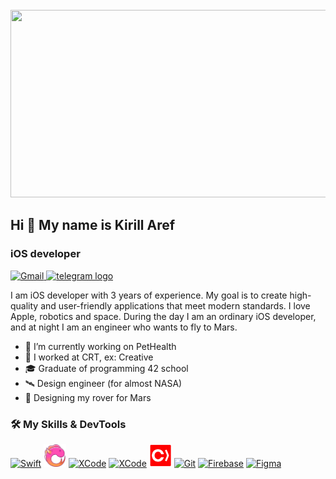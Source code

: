 <br clear="both">

<div align="center">
  <img height="300" width="600" src="https://user-images.githubusercontent.com/74038190/225813708-98b745f2-7d22-48cf-9150-083f1b00d6c9.gif"  />
</div>

## Hi 👋 My name is Kirill Aref
### iOS developer

<div>
  <a href="mailto:kirill.arefev.98@gmail.com" target="_blank">
    <img alt="Gmail" src="https://img.shields.io/badge/Gmail-D14836?style=for-the-badge&logo=gmail&logoColor=white" height="25" />
  </a>
  
  <a href="https://t.me/mrArev" target="_blank">
    <img src="https://img.shields.io/static/v1?message=Telegram&logo=telegram&label=&color=2CA5E0&logoColor=white&labelColor=&style=for-the-badge" height="25" alt="telegram logo"  />
  </a>
</div>

I am iOS developer with 3 years of experience.
My goal is to create high-quality and user-friendly applications that meet modern standards.
I love Apple, robotics and space. During the day I am an ordinary iOS developer, and at night I am an engineer who wants to fly to Mars.

- 🔭 I’m currently working on PetHealth
- 💼 I worked at CRT, ex: Creative
- 🎓 Graduate of programming 42 school
- 🛰️ Design engineer (for almost NASA)
- 🤖 Designing my rover for Mars

### 🛠 My Skills & DevTools

<p align="left">
  <a href="https://developer.apple.com/swift/" target="_blank" rel="noreferrer"><img src="https://raw.githubusercontent.com/danielcranney/readme-generator/main/public/icons/skills/swift-colored.svg" width="36" height="36" alt="Swift" /></a>
  <a href="https://developer.apple.com/swift/" target="_blank" rel="noreferrer"><img src="https://github.com/ReactiveX/RxSwift/blob/main/assets/RxSwift_Logo.png?raw=true" width="36" height="36" alt="Swift" /></a>
  <a href="https://www.xcode.com" target="_blank" rel="noreferrer"><img src="https://github.com/marwin1991/profile-technology-icons/assets/136815194/79868fa1-41b8-411f-bd00-cda9ba6723ca" width="36" height="36" alt="XCode" /></a>
  <a href="https://www.xcode.com" target="_blank" rel="noreferrer"><img src="https://raw.githubusercontent.com/danielcranney/readme-generator/main/public/icons/skills/xcode.svg" width="36" height="36" alt="XCode" /></a>
  <a href="https://developer.apple.com/swift/" target="_blank" rel="noreferrer"><img src="https://raw.githubusercontent.com/CocoaPods/Design/master/assets/logo.png" width="36" height="36" alt="Swift" /></a> 
  <a href="https://git-scm.com/" target="_blank" rel="noreferrer"><img src="https://raw.githubusercontent.com/danielcranney/readme-generator/main/public/icons/skills/git-colored.svg" width="36" height="36" alt="Git" /></a>
  <a href="https://firebase.google.com/" target="_blank" rel="noreferrer"><img src="https://raw.githubusercontent.com/danielcranney/readme-generator/main/public/icons/skills/firebase-colored.svg" width="36" height="36" alt="Firebase" /></a>
  <a href="https://www.figma.com/" target="_blank" rel="noreferrer"><img src="https://raw.githubusercontent.com/danielcranney/readme-generator/main/public/icons/skills/figma-colored.svg" width="36" height="36" alt="Figma" /></a>
</p>

###
